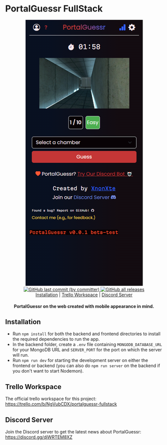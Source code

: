 # PortalGuessr FullStack

<div align="center">
  <a href="https://github.com/XnonXte/PortalGuessr"
    ><img src="mockup.png" alt="PortalGuessr mockup"
  /></a>
</div>

<div align="center">
  <a href="https://github.com/XnonXte/PortalGuessr-Fullstack/commits/main"><img alt="GitHub last commit (by committer)" src="https://img.shields.io/github/last-commit/XnonXte/PortalGuessr-Fullstack">
</a>
  <a href="https://github.com/XnonXte/PortalGuessr-Fullstack/releases/latest">
    <img alt="GitHub all releases" src="https://img.shields.io/github/downloads/XnonXte/PortalGuessr-Fullstack/total">
</div>

<div align="center">
  <a href="#installation">Installation</a>
  |
  <a href="#trello-workspace">Trello Workspace</a>
  |
  <a href="#discord-server">Discord Server</a>
</div>

<h4 align="center">PortalGuessr on the web created with mobile appearance in mind.</h4>

## Installation

- Run `npm install` for both the backend and frontend directories to install the required dependencies to run the app.
- In the backend folder, create a `.env` file containing `MONGODB_DATABASE_URL` for your MongoDB URL and `SERVER_PORT` for the port on which the server will run.
- Run `npm run dev` for starting the development server on either the frontend or backend (you can also do `npm run server` on the backend if you don't want to start Nodemon).

## Trello Workspace

The official trello workspace for this project: <https://trello.com/b/NgVubCDX/portalguessr-fullstack>

## Discord Server

Join the Discord server to get the latest news about PortalGuessr: https://discord.gg/djWRTEM8XZ
